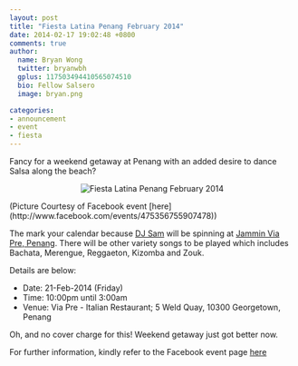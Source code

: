 ```yaml
---
layout: post
title: "Fiesta Latina Penang February 2014"
date: 2014-02-17 19:02:48 +0800
comments: true
author:
  name: Bryan Wong
  twitter: bryanwbh
  gplus: 117503494410565074510 
  bio: Fellow Salsero
  image: bryan.png

categories: 
- announcement
- event
- fiesta
---
```

Fancy for a weekend getaway at Penang with an added desire to dance Salsa along the beach?
<!--more-->
<p align="center">
	<img src="/images/posts/fiestalatinapenang2014.jpg" alt="Fiesta Latina Penang February 2014" />
</p>
(Picture Courtesy of Facebook event [here](http://www.facebook.com/events/475356755907478))

The mark your calendar because [DJ Sam](http://www.salsakl.com/#!/djs/dj-sam) will be spinning at [Jammin Via Pre, Penang](http://www.via-pre.com/). There will be other variety songs to be played which includes Bachata, Merengue, Reggaeton, Kizomba and Zouk.

Details are below:

- Date: 21-Feb-2014 (Friday)
- Time: 10:00pm until 3:00am
- Venue: Via Pre - Italian Restaurant; 5 Weld Quay, 10300 Georgetown, Penang

Oh, and no cover charge for this! Weekend getaway just got better now.

For further information, kindly refer to the Facebook event page [here](http://www.facebook.com/events/475356755907478)